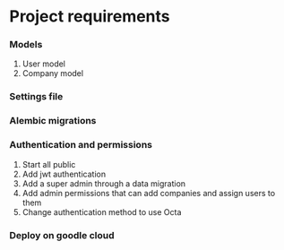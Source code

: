 # Project requirements
### Models
1. User model
2. Company model

### Settings file

### Alembic migrations

### Authentication and permissions
1. Start all public
2. Add jwt authentication
3. Add a super admin through a data migration
4. Add admin permissions that can add companies and assign users to them
5. Change authentication method to use Octa

### Deploy on goodle cloud